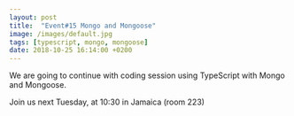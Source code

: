 ```yaml
---
layout: post
title:  "Event#15 Mongo and Mongoose"
image: /images/default.jpg
tags: [typescript, mongo, mongoose]
date: 2018-10-25 16:14:00 +0200
---
```


We are going to continue with coding session using TypeScript with Mongo and Mongoose.[]()

Join us next Tuesday, at 10:30 in Jamaica (room 223)